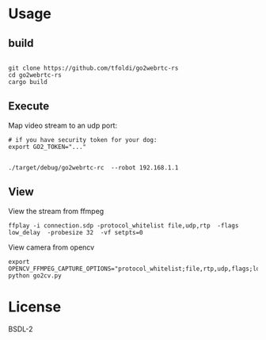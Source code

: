# Usage


## build
```

git clone https://github.com/tfoldi/go2webrtc-rs
cd go2webrtc-rs
cargo build
```

## Execute


Map video stream to an udp port:

```
# if you have security token for your dog:
export GO2_TOKEN="..."


./target/debug/go2webrtc-rc  --robot 192.168.1.1
```

## View

View the stream from ffmpeg
```
ffplay -i connection.sdp -protocol_whitelist file,udp,rtp  -flags low_delay  -probesize 32  -vf setpts=0
```

View camera from opencv

```
export OPENCV_FFMPEG_CAPTURE_OPTIONS="protocol_whitelist;file,rtp,udp,flags;low_delay,probesize;32,vf;setpts=0"
python go2cv.py

```

# License

BSDL-2
